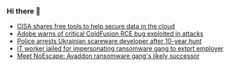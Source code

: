 ### Hi there 👋

<!--START_SECTION:feed-->
* [CISA shares free tools to help secure data in the cloud](https://www.bleepingcomputer.com/news/security/cisa-shares-free-tools-to-help-secure-data-in-the-cloud/)
* [Adobe warns of critical ColdFusion RCE bug exploited in attacks](https://www.bleepingcomputer.com/news/security/adobe-warns-of-critical-coldfusion-rce-bug-exploited-in-attacks/)
* [Police arrests Ukrainian scareware developer after 10-year hunt](https://www.bleepingcomputer.com/news/security/police-arrests-ukrainian-scareware-developer-after-10-year-hunt/)
* [IT worker jailed for impersonating ransomware gang to extort employer](https://www.bleepingcomputer.com/news/security/it-worker-jailed-for-impersonating-ransomware-gang-to-extort-employer/)
* [Meet NoEscape: Avaddon ransomware gang's likely successor](https://www.bleepingcomputer.com/news/security/meet-noescape-avaddon-ransomware-gangs-likely-successor/)
<!--END_SECTION:feed-->

<!--
**frankenk/frankenk** is a ✨ _special_ ✨ repository because its `README.md` (this file) appears on your GitHub profile.

Here are some ideas to get you started:

- 🔭 I’m currently working on ...
- 🌱 I’m currently learning ...
- 👯 I’m looking to collaborate on ...
- 🤔 I’m looking for help with ...
- 💬 Ask me about ...
- 📫 How to reach me: ...
- 😄 Pronouns: ...
- ⚡ Fun fact: ...
-->



